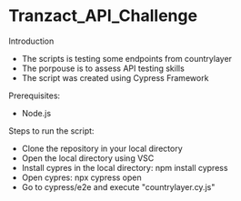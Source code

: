 # Tranzact_API_Challenge
Introduction
- The scripts is testing some endpoints from countrylayer
- The porpouse is to assess API testing skills
- The script was created using Cypress Framework

Prerequisites:
- Node.js

Steps to run the script:
- Clone the repository in your local directory
- Open the local directory using VSC
- Install cypres in the local directory: npm install cypress
- Open cypres: npx cypress open
- Go to cypress/e2e and execute "countrylayer.cy.js"


